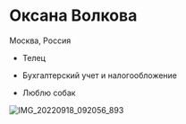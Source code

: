 # Оксана Волкова

  Москва, Россия
  
* Телец

* Бухгалтерский учет и налогообложение

* Люблю собак
  
![IMG_20220918_092056_893](https://user-images.githubusercontent.com/123868330/215989340-afe43c82-6147-4e81-8201-2f619fc6641e.jpg)
